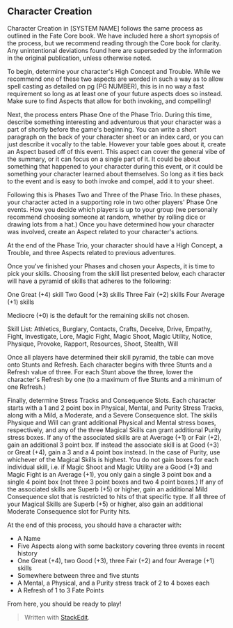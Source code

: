 

## Character Creation

Character Creation in [SYSTEM NAME] follows the same process as outlined in the Fate Core book. We have included here a short synopsis of the process, but we recommend reading through the Core book for clarity. Any unintentional deviations found here are superseded by the information in the original publication, unless otherwise noted.

To begin, determine your character's High Concept and Trouble. While we recommend one of these two aspects are worded in such a way as to allow spell casting as detailed on pg (PG NUMBER), this is in no way a fast requirement so long as at least one of your future aspects does so instead. Make sure to find Aspects that allow for both invoking, and compelling! 

Next, the process enters Phase One of the Phase Trio. During this time, describe something interesting and adventurous that your character was a part of shortly before the game's beginning. You can write a short paragraph on the back of your character sheet or an index card, or you can just describe it vocally to the table. However your table goes about it, create an Aspect based off of this event. This aspect can cover the general vibe of the summary, or it can focus on a single part of it. It could be about something that happened to your character during this event, or it could be something your character learned about themselves. So long as it ties back to the event and is easy to both invoke and compel, add it to your sheet.

Following this is Phases Two and Three of the Phase Trio. In these phases, your character acted in a supporting role in two other players' Phase One events. How you decide which players is up to your group (we personally recommend choosing someone at random, whether by rolling dice or drawing lots from a hat.) Once you have determined how your character was involved, create an Aspect related to your character's actions.

At the end of the Phase Trio, your character should have a High Concept, a Trouble, and three Aspects related to previous adventures.

Once you've finished your Phases and chosen your Aspects, it is time to pick your skills. Choosing from the skill list presented below, each character will have a pyramid of skills that adheres to the following:

One Great (+4) skill
Two Good (+3) skills
Three Fair (+2) skills
Four Average (+1) skills 

Mediocre (+0) is the default for the remaining skills not chosen. 

Skill List: 
Athletics, Burglary, Contacts, Crafts, Deceive, Drive, Empathy, Fight, Investigate, Lore, Magic Fight, Magic Shoot, Magic Utility, Notice, Physique, Provoke, Rapport, Resources, Shoot, Stealth, Will

Once all players have determined their skill pyramid, the table can move onto Stunts and Refresh. Each character begins with three Stunts and a Refresh value of three. For each Stunt above the three, lower the character's Refresh by one (to a maximum of five Stunts and a minimum of one Refresh.)

Finally, determine Stress Tracks and Consequence Slots. Each character starts with a 1 and 2 point box in Physical, Mental, and Purity Stress Tracks, along with a Mild, a Moderate, and a Severe Consequence slot. The skills Physique and Will can grant additional Physical and Mental stress boxes, respectively, and any of the three Magical Skills can grant additional Purity stress boxes. If any of the associated skills are at Average (+1) or Fair (+2), gain an additional 3 point box. If instead the associate skill is at Good (+3) or Great (+4), gain a 3 and a 4 point box instead. In the case of Purity, use whichever of the Magical Skills is highest. You do not gain boxes for each individual skill, i.e. if Magic Shoot and Magic Utility are a Good (+3) and Magic Fight is an Average (+1), you only gain a single 3 point box and a single 4 point box (not three 3 point boxes and two 4 point boxes.)
If any of the associated skills are Superb (+5) or higher, gain an additional Mild Consequence slot that is restricted to hits of that specific type. If all three of your Magical Skills are Superb (+5) or higher, also gain an additional Moderate Consequence slot for Purity hits.

At the end of this process, you should have a character with:

 - A Name
 - Five Aspects along with some backstory covering three events in recent history
 - One Great (+4), two Good (+3), three Fair (+2) and four Average (+1) skills
 - Somewhere between three and five stunts
 - A Mental, a Physical, and a Purity stress track of 2 to 4 boxes each
 - A Refresh of 1 to 3 Fate Points

From here, you should be ready to play! 

> Written with [StackEdit](https://stackedit.io/).
<!--stackedit_data:
eyJoaXN0b3J5IjpbLTI4MDk1NTA3MV19
-->